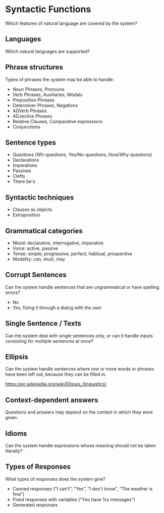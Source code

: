 # Syntactic Functions

Which features of natural language are covered by the system?

## Languages

Which natural languages are supported?

## Phrase structures

Types of phrases the system may be able to handle:

* Noun Phrases, Pronouns
* Verb Phrases, Auxiliaries, Modals
* Preposition Phrases
* Determiner Phrases, Negations
* ADVerb Phrases
* ADJective Phrases
* Relative Clauses, Comparative expressions
* Conjunctions

## Sentence types

* Questions (Wh-questions, Yes/No-questions, How/Why questions)
* Declarations
* Imperatives
* Passives
* Clefts
* There be's

## Syntactic techniques

* Clauses as objects
* Extraposition

## Grammatical categories

* Mood: declarative, interrogative, imperative
* Voice: active, passive
* Tense: simple, progressive, perfect, habitual, prospective
* Modality: can, must, may

## Corrupt Sentences

Can the system handle sentences that are ungrammatical or have spelling errors?

* No
* Yes, fixing it through a dialog with the user

## Single Sentence / Texts

Can the system deal with single sentences only, or can it handle inputs consisting for multiple sentences at once?

## Ellipsis

Can the system handle sentences where one or more words or phrases have been left out, because they can be filled in.

https://en.wikipedia.org/wiki/Ellipsis_(linguistics)

## Context-dependent answers

Questions and answers may depend on the context in which they were given.

## Idioms

Can the system handle expressions whose meaning should not be taken literally?

## Types of Responses

What types of responses does the system give?

* Canned responses ("I can't", "Yes", "I don't know", "The weather is fine")
* Fixed responses with variables ("You have %s messages")
* Generated responses

